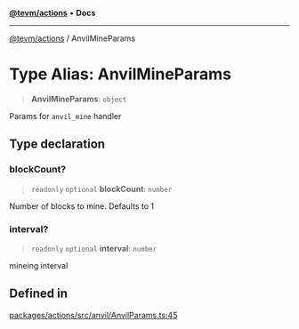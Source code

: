 [**@tevm/actions**](../README.md) • **Docs**

***

[@tevm/actions](../globals.md) / AnvilMineParams

# Type Alias: AnvilMineParams

> **AnvilMineParams**: `object`

Params for `anvil_mine` handler

## Type declaration

### blockCount?

> `readonly` `optional` **blockCount**: `number`

Number of blocks to mine. Defaults to 1

### interval?

> `readonly` `optional` **interval**: `number`

mineing interval

## Defined in

[packages/actions/src/anvil/AnvilParams.ts:45](https://github.com/evmts/tevm-monorepo/blob/main/packages/actions/src/anvil/AnvilParams.ts#L45)
